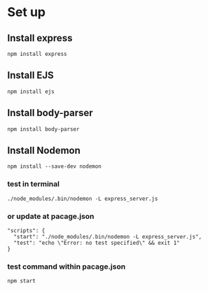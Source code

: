 # Set up

## Install express

```
npm install express
```

## Install EJS

```
npm install ejs
```

## Install body-parser

```
npm install body-parser
```

## Install Nodemon

```
npm install --save-dev nodemon
```

### test in terminal

```
./node_modules/.bin/nodemon -L express_server.js
```

### or update at pacage.json

```
"scripts": {
  "start": "./node_modules/.bin/nodemon -L express_server.js",
  "test": "echo \"Error: no test specified\" && exit 1"
}
```

### test command within pacage.json

```
npm start
```
